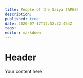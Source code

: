 ```yaml
---
title: People of the Saiya [APEE]
description: 
published: true
date: 2020-07-17T14:52:32.464Z
tags: 
editor: markdown
---
```


# Header
Your content here